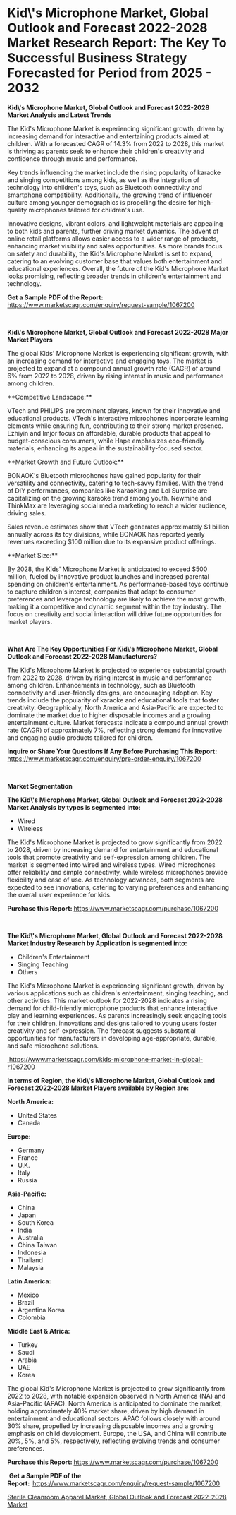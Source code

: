 <p><h1>Kid\'s Microphone Market, Global Outlook and Forecast 2022-2028 Market Research Report: The Key To Successful Business Strategy Forecasted for Period from 2025 - 2032</h1></p><p><strong>Kid\'s Microphone Market, Global Outlook and Forecast 2022-2028 Market Analysis and Latest Trends</strong></p>
<p><p>The Kid's Microphone Market is experiencing significant growth, driven by increasing demand for interactive and entertaining products aimed at children. With a forecasted CAGR of 14.3% from 2022 to 2028, this market is thriving as parents seek to enhance their children's creativity and confidence through music and performance. </p><p>Key trends influencing the market include the rising popularity of karaoke and singing competitions among kids, as well as the integration of technology into children's toys, such as Bluetooth connectivity and smartphone compatibility. Additionally, the growing trend of influencer culture among younger demographics is propelling the desire for high-quality microphones tailored for children's use.</p><p>Innovative designs, vibrant colors, and lightweight materials are appealing to both kids and parents, further driving market dynamics. The advent of online retail platforms allows easier access to a wider range of products, enhancing market visibility and sales opportunities. As more brands focus on safety and durability, the Kid's Microphone Market is set to expand, catering to an evolving customer base that values both entertainment and educational experiences. Overall, the future of the Kid's Microphone Market looks promising, reflecting broader trends in children's entertainment and technology.</p></p>
<p><strong>Get a Sample PDF of the Report:&nbsp;</strong> <a href="https://www.marketscagr.com/enquiry/request-sample/1067200?utm_campaign=2337&utm_medium=2&utm_source=Github&utm_content=ia&utm_term=21032025&utm_id=kids-microphone-market-global-outlook-and-forecast-2022-2028">https://www.marketscagr.com/enquiry/request-sample/1067200</a></p>
<p>&nbsp;</p>
<p><strong>Kid\'s Microphone Market, Global Outlook and Forecast 2022-2028 Major Market Players</strong></p>
<p><p>The global Kids' Microphone Market is experiencing significant growth, with an increasing demand for interactive and engaging toys. The market is projected to expand at a compound annual growth rate (CAGR) of around 6% from 2022 to 2028, driven by rising interest in music and performance among children.</p><p>**Competitive Landscape:**</p><p>VTech and PHILIPS are prominent players, known for their innovative and educational products. VTech's interactive microphones incorporate learning elements while ensuring fun, contributing to their strong market presence. Ezhiyin and Imjor focus on affordable, durable products that appeal to budget-conscious consumers, while Hape emphasizes eco-friendly materials, enhancing its appeal in the sustainability-focused sector.</p><p>**Market Growth and Future Outlook:**</p><p>BONAOK's Bluetooth microphones have gained popularity for their versatility and connectivity, catering to tech-savvy families. With the trend of DIY performances, companies like KaraoKing and Lol Surprise are capitalizing on the growing karaoke trend among youth. Newmine and ThinkMax are leveraging social media marketing to reach a wider audience, driving sales.</p><p>Sales revenue estimates show that VTech generates approximately $1 billion annually across its toy divisions, while BONAOK has reported yearly revenues exceeding $100 million due to its expansive product offerings.</p><p>**Market Size:**</p><p>By 2028, the Kids' Microphone Market is anticipated to exceed $500 million, fueled by innovative product launches and increased parental spending on children's entertainment. As performance-based toys continue to capture children's interest, companies that adapt to consumer preferences and leverage technology are likely to achieve the most growth, making it a competitive and dynamic segment within the toy industry. The focus on creativity and social interaction will drive future opportunities for market players.</p></p>
<p>&nbsp;</p>
<p><strong>What Are The Key Opportunities For Kid\'s Microphone Market, Global Outlook and Forecast 2022-2028 Manufacturers?</strong></p>
<p><p>The Kid's Microphone Market is projected to experience substantial growth from 2022 to 2028, driven by rising interest in music and performance among children. Enhancements in technology, such as Bluetooth connectivity and user-friendly designs, are encouraging adoption. Key trends include the popularity of karaoke and educational tools that foster creativity. Geographically, North America and Asia-Pacific are expected to dominate the market due to higher disposable incomes and a growing entertainment culture. Market forecasts indicate a compound annual growth rate (CAGR) of approximately 7%, reflecting strong demand for innovative and engaging audio products tailored for children.</p></p>
<p><strong>Inquire or Share Your Questions If Any Before Purchasing This Report:</strong> <a href="https://www.marketscagr.com/enquiry/pre-order-enquiry/1067200?utm_campaign=2337&utm_medium=2&utm_source=Github&utm_content=ia&utm_term=21032025&utm_id=kids-microphone-market-global-outlook-and-forecast-2022-2028">https://www.marketscagr.com/enquiry/pre-order-enquiry/1067200</a></p>
<p>&nbsp;</p>
<p><strong>Market Segmentation</strong></p>
<p><strong>The Kid\'s Microphone Market, Global Outlook and Forecast 2022-2028 Market Analysis by types is segmented into:</strong></p>
<p><ul><li>Wired</li><li>Wireless</li></ul></p>
<p><p>The Kid's Microphone Market is projected to grow significantly from 2022 to 2028, driven by increasing demand for entertainment and educational tools that promote creativity and self-expression among children. The market is segmented into wired and wireless types. Wired microphones offer reliability and simple connectivity, while wireless microphones provide flexibility and ease of use. As technology advances, both segments are expected to see innovations, catering to varying preferences and enhancing the overall user experience for kids.</p></p>
<p><strong>Purchase this Report:&nbsp;</strong><a href="https://www.marketscagr.com/purchase/1067200?utm_campaign=2337&utm_medium=2&utm_source=Github&utm_content=ia&utm_term=21032025&utm_id=kids-microphone-market-global-outlook-and-forecast-2022-2028">https://www.marketscagr.com/purchase/1067200</a></p>
<p>&nbsp;</p>
<p><strong>The Kid\'s Microphone Market, Global Outlook and Forecast 2022-2028 Market Industry Research by Application is segmented into:</strong></p>
<p><ul><li>Children's Entertainment</li><li>Singing Teaching</li><li>Others</li></ul></p>
<p><p>The Kid's Microphone Market is experiencing significant growth, driven by various applications such as children's entertainment, singing teaching, and other activities. This market outlook for 2022-2028 indicates a rising demand for child-friendly microphone products that enhance interactive play and learning experiences. As parents increasingly seek engaging tools for their children, innovations and designs tailored to young users foster creativity and self-expression. The forecast suggests substantial opportunities for manufacturers in developing age-appropriate, durable, and safe microphone solutions.</p></p>
<p><a href="https://www.marketscagr.com/kids-microphone-market-in-global-r1067200?utm_campaign=2337&utm_medium=2&utm_source=Github&utm_content=ia&utm_term=21032025&utm_id=kids-microphone-market-global-outlook-and-forecast-2022-2028">&nbsp;https://www.marketscagr.com/kids-microphone-market-in-global-r1067200</a></p>
<p><strong>In terms of Region, the Kid\'s Microphone Market, Global Outlook and Forecast 2022-2028 Market Players available by Region are:</strong></p>
<p>
    <p> <strong> North America: </strong>
        <ul>
            <li>United States</li>
            <li>Canada</li>
        </ul>
        </p> 
    <p> <strong> Europe: </strong>
        <ul>
            <li>Germany</li>
            <li>France</li>
            <li>U.K.</li>
            <li>Italy</li>
            <li>Russia</li>
        </ul>
        </p> 
    <p> <strong> Asia-Pacific: </strong>
        <ul>
            <li>China</li>
            <li>Japan</li>
            <li>South Korea</li>
            <li>India</li>
            <li>Australia</li>
            <li>China Taiwan</li>
            <li>Indonesia</li>
            <li>Thailand</li>
            <li>Malaysia</li>
        </ul>
        </p> 
    <p> <strong> Latin America: </strong>
        <ul>
            <li>Mexico</li>
            <li>Brazil</li>
            <li>Argentina Korea</li>
            <li>Colombia</li>
        </ul>
        </p> 
    <p> <strong> Middle East & Africa: </strong>
        <ul>
            <li>Turkey</li>
            <li>Saudi</li>
            <li>Arabia</li>
            <li>UAE</li>
            <li>Korea</li>
        </ul>
    </p>
    </p>
<p><p>The global Kid's Microphone Market is projected to grow significantly from 2022 to 2028, with notable expansion observed in North America (NA) and Asia-Pacific (APAC). North America is anticipated to dominate the market, holding approximately 40% market share, driven by high demand in entertainment and educational sectors. APAC follows closely with around 30% share, propelled by increasing disposable incomes and a growing emphasis on child development. Europe, the USA, and China will contribute 20%, 5%, and 5%, respectively, reflecting evolving trends and consumer preferences.</p></p>
<p><strong>Purchase this Report: </strong><a href="https://www.marketscagr.com/purchase/1067200?utm_campaign=2337&utm_medium=2&utm_source=Github&utm_content=ia&utm_term=21032025&utm_id=kids-microphone-market-global-outlook-and-forecast-2022-2028">https://www.marketscagr.com/purchase/1067200</a></p>
<p>&nbsp;<strong>Get a Sample PDF of the Report:&nbsp;&nbsp;</strong><a href="https://www.marketscagr.com/enquiry/request-sample/1067200?utm_campaign=2337&utm_medium=2&utm_source=Github&utm_content=ia&utm_term=21032025&utm_id=kids-microphone-market-global-outlook-and-forecast-2022-2028">https://www.marketscagr.com/enquiry/request-sample/1067200</a></p>
<p><strong></strong></p>
<p><p><a href="https://github.com/lehumiston1971679/Market-Research-Report-List-1/blob/main/sterile-cleanroom-apparel-market-global-outlook-and-forecast-2022-2028-market.md?utm_campaign=2337&utm_medium=2&utm_source=Github&utm_content=ia&utm_term=21032025&utm_id=kids-microphone-market-global-outlook-and-forecast-2022-2028">Sterile Cleanroom Apparel Market, Global Outlook and Forecast 2022-2028 Market</a></p></p>